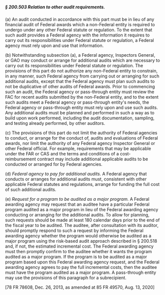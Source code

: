 ##### § 200.503 Relation to other audit requirements. #####

(a) An audit conducted in accordance with this part must be in lieu of any financial audit of Federal awards which a non-Federal entity is required to undergo under any other Federal statute or regulation. To the extent that such audit provides a Federal agency with the information it requires to carry out its responsibilities under Federal statute or regulation, a Federal agency must rely upon and use that information.

(b) Notwithstanding subsection (a), a Federal agency, Inspectors General, or GAO may conduct or arrange for additional audits which are necessary to carry out its responsibilities under Federal statute or regulation. The provisions of this part do not authorize any non-Federal entity to constrain, in any manner, such Federal agency from carrying out or arranging for such additional audits, except that the Federal agency must plan such audits to not be duplicative of other audits of Federal awards. Prior to commencing such an audit, the Federal agency or pass-through entity must review the FAC for recent audits submitted by the non-Federal entity, and to the extent such audits meet a Federal agency or pass-through entity's needs, the Federal agency or pass-through entity must rely upon and use such audits. Any additional audits must be planned and performed in such a way as to build upon work performed, including the audit documentation, sampling, and testing already performed, by other auditors.

(c) The provisions of this part do not limit the authority of Federal agencies to conduct, or arrange for the conduct of, audits and evaluations of Federal awards, nor limit the authority of any Federal agency Inspector General or other Federal official. For example, requirements that may be applicable under the FAR or CAS and the terms and conditions of a cost-reimbursement contract may include additional applicable audits to be conducted or arranged for by Federal agencies.

(d) *Federal agency to pay for additional audits.* A Federal agency that conducts or arranges for additional audits must, consistent with other applicable Federal statutes and regulations, arrange for funding the full cost of such additional audits.

(e) *Request for a program to be audited as a major program.* A Federal awarding agency may request that an auditee have a particular Federal program audited as a major program in lieu of the Federal awarding agency conducting or arranging for the additional audits. To allow for planning, such requests should be made at least 180 calendar days prior to the end of the fiscal year to be audited. The auditee, after consultation with its auditor, should promptly respond to such a request by informing the Federal awarding agency whether the program would otherwise be audited as a major program using the risk-based audit approach described in § 200.518 and, if not, the estimated incremental cost. The Federal awarding agency must then promptly confirm to the auditee whether it wants the program audited as a major program. If the program is to be audited as a major program based upon this Federal awarding agency request, and the Federal awarding agency agrees to pay the full incremental costs, then the auditee must have the program audited as a major program. A pass-through entity may use the provisions of this paragraph for a subrecipient.

[78 FR 78608, Dec. 26, 2013, as amended at 85 FR 49570, Aug. 13, 2020]